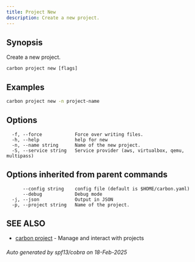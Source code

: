 ```yaml
---
title: Project New
description: Create a new project.
---
```


## Synopsis

Create a new project.

```
carbon project new [flags]
```

## Examples

```bash
carbon project new -n project-name
```

## Options

```
  -f, --force            Force over writing files.
  -h, --help             help for new
  -n, --name string      Name of the new project.
  -S, --service string   Service provider (aws, virtualbox, qemu, multipass)
```

## Options inherited from parent commands

```
      --config string    config file (default is $HOME/carbon.yaml)
      --debug            Debug mode
  -j, --json             Output in JSON
  -p, --project string   Name of the project.
```

## SEE ALSO

* [carbon project](carbon_project.md)	 - Manage and interact with projects

###### Auto generated by spf13/cobra on 18-Feb-2025
